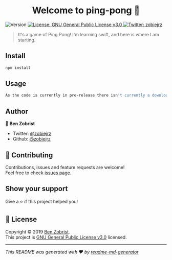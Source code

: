 <h1 align="center">Welcome to ping-pong 👋</h1>
<p>
  <img alt="Version" src="https://img.shields.io/npm/v/ping-pong.svg">
  <a href="https://github.com/zobiejrz/ping-pong/blob/master/LICENSE">
    <img alt="License: GNU General Public License v3.0" src="https://img.shields.io/badge/License-GNU General Public License v3.0-yellow.svg" target="_blank" />
  </a>
  <a href="https://twitter.com/zobiejrz">
    <img alt="Twitter: zobiejrz" src="https://img.shields.io/twitter/follow/zobiejrz.svg?style=social" target="_blank" />
  </a>
</p>

> It's a game of Ping Pong! I'm learning swift, and here is where I am starting.

## Install

```sh
npm install
```

## Usage

```sh
As the code is currently in pre-release there isn't currently a download to use. You can download the source code or clone the repository to run the program in XCode.
```

## Author

👤 **Ben Zobrist**

* Twitter: [@zobiejrz](https://twitter.com/zobiejrz)
* Github: [@zobiejrz](https://github.com/zobiejrz)

## 🤝 Contributing

Contributions, issues and feature requests are welcome!<br />Feel free to check [issues page](https://github.com/zobiejrz/ping-pong/issues).

## Show your support

Give a ⭐️ if this project helped you!

## 📝 License

Copyright © 2019 [Ben Zobrist](https://github.com/zobiejrz).<br />
This project is [GNU General Public License v3.0](https://github.com/zobiejrz/ping-pong/blob/master/LICENSE) licensed.

***
_This README was generated with ❤️ by [readme-md-generator](https://github.com/kefranabg/readme-md-generator)_